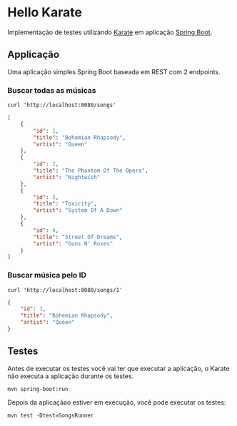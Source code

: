 # Hello Karate

Implementação de testes utilizando [Karate](https://intuit.github.io/karate/) em aplicação [Spring Boot](https://spring.io/projects/spring-boot).

## Applicação

Uma aplicação simples Spring Boot baseada em REST com 2 endpoints.

### Buscar todas as músicas

```shell
curl 'http://localhost:8080/songs'
```

```json
[
    {
        "id": 1,
        "title": "Bohemian Rhapsody",
        "artist": "Queen"
    },
    {
        "id": 2,
        "title": "The Phantom Of The Opera",
        "artist": "Nightwish"
    },
    {
        "id": 3,
        "title": "Toxicity",
        "artist": "System Of A Down"
    },
    {
        "id": 4,
        "title": "Street Of Dreams",
        "artist": "Guns N' Roses"
    }
]
```

### Buscar música pelo ID

```shell
curl 'http://localhost:8080/songs/1'
```

```json
{
    "id": 1,
    "title": "Bohemian Rhapsody",
    "artist": "Queen"
}
```

## Testes

Antes de executar os testes você vai ter que executar a aplicação, o Karate não executa a aplicação durante os testes.

``` shell
mvn spring-boot:run
```

Depois da aplicaçãao estiver em execução, você pode executar os testes:

``` shell
mvn test -Dtest=SongsRunner
```

